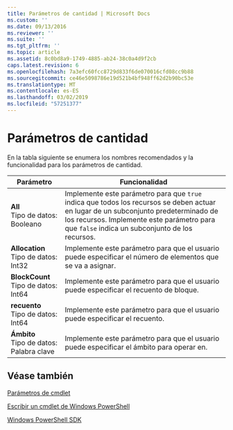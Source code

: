 ```yaml
---
title: Parámetros de cantidad | Microsoft Docs
ms.custom: ''
ms.date: 09/13/2016
ms.reviewer: ''
ms.suite: ''
ms.tgt_pltfrm: ''
ms.topic: article
ms.assetid: 8c0bd8a9-1749-4885-ab24-38c0a4d9f2cb
caps.latest.revision: 6
ms.openlocfilehash: 7a3efc60fcc8729d833f6de070016cfd08cc9b88
ms.sourcegitcommit: ce46e5098786e19d521b4bf948ff62d2b90bc53e
ms.translationtype: MT
ms.contentlocale: es-ES
ms.lasthandoff: 03/02/2019
ms.locfileid: "57251377"
---
```

# <a name="quantity-parameters"></a>Parámetros de cantidad

En la tabla siguiente se enumera los nombres recomendados y la funcionalidad para los parámetros de cantidad.

|Parámetro|Funcionalidad|
|---|---|
|**All**<br>Tipo de datos: Booleano|Implemente este parámetro para que `true` indica que todos los recursos se deben actuar en lugar de un subconjunto predeterminado de los recursos. Implemente este parámetro para que `false` indica un subconjunto de los recursos.|
|**Allocation**<br>Tipo de datos: Int32|Implemente este parámetro para que el usuario puede especificar el número de elementos que se va a asignar.|
|**BlockCount**<br>Tipo de datos: Int64|Implemente este parámetro para que el usuario puede especificar el recuento de bloque.|
|**recuento**<br>Tipo de datos: Int64|Implemente este parámetro para que el usuario puede especificar el recuento.|
|**Ámbito**<br>Tipo de datos: Palabra clave|Implemente este parámetro para que el usuario puede especificar el ámbito para operar en.|

## <a name="see-also"></a>Véase también

[Parámetros de cmdlet](./cmdlet-parameters.md)

[Escribir un cmdlet de Windows PowerShell](./writing-a-windows-powershell-cmdlet.md)

[Windows PowerShell SDK](../windows-powershell-reference.md)
